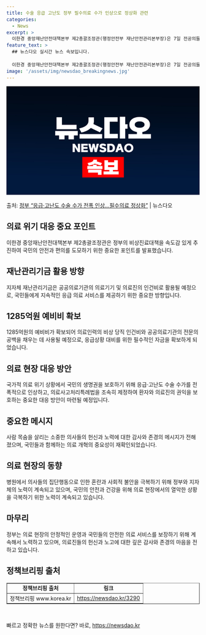 ```yaml
---
title: 수술 응급 고난도 정부 필수의료 수가 인상으로 정상화 관련
categories:
  - News
excerpt: >
  이한경 중앙재난안전대책본부 제2총괄조정관(행정안전부 재난안전관리본부장)은 7일 전공의들의 이탈이 장기화됨에 …
feature_text: >
  ## 뉴스다오 실시간 뉴스 속보입니다.

  이한경 중앙재난안전대책본부 제2총괄조정관(행정안전부 재난안전관리본부장)은 7일 전공의들의 이탈이 장기화됨에 …
image: '/assets/img/newsdao_breakingnews.jpg'
---
```


![뉴스다오 속보](/assets/img/newsdao_breakingnews.jpg)

<p>출처: <a href="https://newsdao.kr/3290" rel="dofollow">정부 “응급·고난도 수술 수가 전폭 인상…필수의료 정상화”</a> | 뉴스다오</p>

<h2 data-ke-size="size26">의료 위기 대응 중요 포인트</h2>
<p data-ke-size="size16">이한경 중앙재난안전대책본부 제2총괄조정관은 정부의 비상진료대책을 속도감 있게 추진하여 국민의 안전과 편의를 도모하기 위한 중요한 포인트를 발표했습니다.</p>

<h2 data-ke-size="size26">재난관리기금 활용 방향</h2>
<p data-ke-size="size16">지자체 재난관리기금은 공공의료기관의 의료기기 및 의료진의 인건비로 활용될 예정으로, 국민들에게 지속적인 응급 의료 서비스를 제공하기 위한 중요한 방향입니다.</p>

<h2 data-ke-size="size26">1285억원 예비비 확보</h2>
<p data-ke-size="size16">1285억원의 예비비가 확보되어 의료인력의 비상 당직 인건비와 공공의료기관의 전문의 공백을 채우는 데 사용될 예정으로, 응급상황 대비를 위한 필수적인 자금을 확보하게 되었습니다.</p>

<h2 data-ke-size="size26">의료 현장 대응 방안</h2>
<p data-ke-size="size16">국가적 의료 위기 상황에서 국민의 생명권을 보호하기 위해 응급·고난도 수술 수가를 전폭적으로 인상하고, 의료사고처리특례법을 조속히 제정하여 환자와 의료진의 권익을 보호하는 중요한 대응 방안이 마련될 예정입니다.</p>

<h2 data-ke-size="size26">중요한 메시지</h2>
<p data-ke-size="size16">사람 목숨을 살리는 소중한 의사들의 헌신과 노력에 대한 감사와 존경의 메시지가 전해졌으며, 국민들과 함께하는 의료 개혁의 중요성이 재확인되었습니다.</p>

<h2 data-ke-size="size26">의료 현장의 동향</h2>
<p data-ke-size="size16">병원에서 의사들의 집단행동으로 인한 혼란과 사회적 불안을 극복하기 위해 정부와 지자체의 노력이 계속되고 있으며, 국민의 안전과 건강을 위해 의료 현장에서의 열악한 상황을 극복하기 위한 노력이 계속되고 있습니다.</p>

<h2 data-ke-size="size26">마무리</h2>
<p data-ke-size="size16">정부는 의료 현장의 안정적인 운영과 국민들의 안전한 의료 서비스를 보장하기 위해 계속해서 노력하고 있으며, 의료진들의 헌신과 노고에 대한 깊은 감사와 존경의 마음을 전하고 있습니다.</p>

<h2 data-ke-size="size26">정책브리핑 출처</h2>
<table style="width: 100%;" border="1">
<tbody>
<tr>
<td style="text-align: center; height: 17px;"><b>정책브리핑 출처</b></td>
<td style="text-align: center; height: 17px;"><b>링크</b></td>
</tr>
<tr>
<td style="text-align: center; height: 17px;">정책브리핑 www.korea.kr</td>
<td style="text-align: center; height: 17px;"><a href="https://newsdao.kr/3290">https://newsdao.kr/3290</a></td>
</tr>
</tbody>
</table>
<p data-ke-size="size16">&nbsp;</p> 

빠르고 정확한 뉴스를 원한다면? 바로, <a href="https://newsdao.kr" rel="dofollow">https://newsdao.kr</a>


